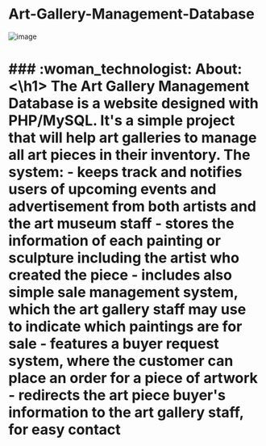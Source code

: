 # Art-Gallery-Management-Database
![image](https://user-images.githubusercontent.com/68800076/189507158-498d7857-7e2b-4a05-ad54-6333aaba8f61.png)
<div>
  <h1>
### :woman_technologist: About:
    <\h1>
  The Art Gallery Management Database is a website designed with PHP/MySQL. It's a simple project that will help art galleries to manage all art pieces in their inventory. 
  The system:
   - keeps track and notifies users of upcoming events and advertisement from both artists and the art museum staff
   - stores the information of each painting or sculpture including the artist who created the piece 
   - includes also simple sale management system, which the art gallery staff may use to indicate which paintings are for sale 
   - features a buyer request system, where the customer can place an order for a piece of artwork
   - redirects the art piece buyer's information to the art gallery staff, for easy contact


</div>
